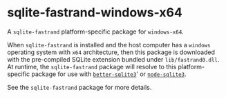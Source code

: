 <!--- Generated with the npm_generate_platform_packages.sh script, don't edit by hand -->

# sqlite-fastrand-windows-x64

A `sqlite-fastrand` platform-specific package for `windows-x64`. 

When `sqlite-fastrand` is installed and the host computer has a `windows` operating system with `x64` architecture, then this package is downloaded with the pre-compiled SQLite extension bundled under `lib/fastrand0.dll`. At runtime, the `sqlite-fastrand` package will resolve to this platform-specific package for use with [`better-sqlite3`](https://github.com/WiseLibs/better-sqlite3)' or [`node-sqlite3`](https://github.com/TryGhost/node-sqlite3).

See the `sqlite-fastrand` package for more details.